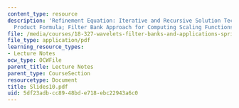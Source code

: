```yaml
---
content_type: resource
description: 'Refinement Equation: Iterative and Recursive Solution Techniques; Infinite
  Product Formula; Filter Bank Approach for Computing Scaling Functions and Wavelets'
file: /media/courses/18-327-wavelets-filter-banks-and-applications-spring-2003/5df23adbcc8948bde718ebc22943a6c0_Slides10.pdf
file_type: application/pdf
learning_resource_types:
- Lecture Notes
ocw_type: OCWFile
parent_title: Lecture Notes
parent_type: CourseSection
resourcetype: Document
title: Slides10.pdf
uid: 5df23adb-cc89-48bd-e718-ebc22943a6c0
---
```

